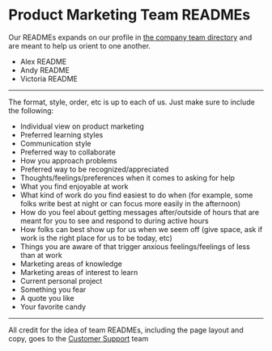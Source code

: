# Product Marketing Team READMEs

Our READMEs expands on our profile in [the company team directory](../../team/index.md) and are meant to help us orient to one another.

- Alex README
- Andy README
- Victoria README

---

The format, style, order, etc is up to each of us. Just make sure to include the following:

- Individual view on product marketing
- Preferred learning styles
- Communication style
- Preferred way to collaborate
- How you approach problems
- Preferred way to be recognized/appreciated
- Thoughts/feelings/preferences when it comes to asking for help
- What you find enjoyable at work
- What kind of work do you find easiest to do when (for example, some folks write best at night or can focus more easily in the afternoon)
- How do you feel about getting messages after/outside of hours that are meant for you to see and respond to during active hours
- How folks can best show up for us when we seem off (give space, ask if work is the right place for us to be today, etc)
- Things you are aware of that trigger anxious feelings/feelings of less than at work
- Marketing areas of knowledge
- Marketing areas of interest to learn
- Current personal project
- Something you fear
- A quote you like
- Your favorite candy

---

All credit for the idea of team READMEs, including the page layout and copy, goes to the [Customer Support](../../support/bios/index.md) team
